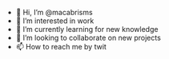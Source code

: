 - 👋 Hi, I’m @macabrisms
- 👀 I’m interested in work
- 🌱 I’m currently learning for new knowledge
- 💞️ I’m looking to collaborate on new projects
- 📫 How to reach me by twit

<!---
macabrisms/macabrisms is a ✨ special ✨ repository because its `README.md` (this file) appears on your GitHub profile.
You can click the Preview link to take a look at your changes.
--->
